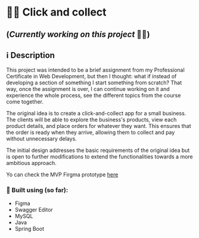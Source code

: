 # :doughnut::calling: Click and collect

## (*Currently working on this project* 🔧🔨)

## :information_source: Description
This project was intended to be a brief assignment from my Professional Certificate in Web Development, but then I thought: what if instead of developing a section of something I start something from scratch? That way, once the assignment is over, I can continue working on it and experience the whole process, see the different topics from the course come together.


The original idea is to create a click-and-collect app for a small business. The clients will be able to explore the business's products, view each product details, and place orders for whatever they want. This ensures that the order is ready when they arrive, allowing them to collect and pay without unnecessary delays.


The initial design addresses the basic requirements of the original idea but is open to further modifications to extend the functionalities towards a more ambitious approach.

Yo can check the MVP Firgma prototype [here](https://www.figma.com/file/MNN6AUVT0xuEMxL3a54md4/PMV-Click-and-collect---Pr%C3%A0ctiques-2023?type=design&node-id=0-1&mode=design&t=98QI9AV3a9JngR1L-0)

### :dart: Built using (so far):
- Figma
- Swagger Editor
- MySQL
- Java
- Spring Boot



